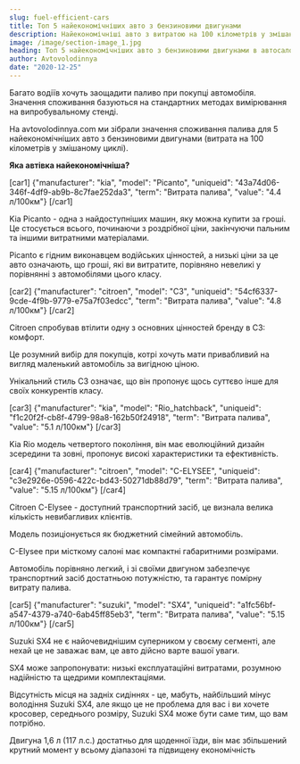 ```yaml
---
slug: fuel-efficient-cars
title: Топ 5 найекономічніших авто з бензиновими двигунами
description: Найекономічніші авто з витратою на 100 кілометрів у змішаному циклі від Kia, Citroen та Suzuki
image: /image/section-image_1.jpg
heading: Топ 5 найекономічніших авто з бензиновими двигунами в автосалонах України
author: Avtovolodinnya
date: "2020-12-25"
---
```


Багато водіїв хочуть заощадити паливо при покупці автомобіля. Значення споживання базуються на стандартних методах вимірювання на випробувальному стенді.

На avtovolodinnya.com ми зібрали значення споживання палива для 5 найекономічніших авто з бензиновими двигунами (витрата на 100 кілометрів у змішаному циклі).
<!-- sep -->

**Яка автівка найекономічніша?**

[car1]
{"manufacturer": "kia", "model": "Picanto", "uniqueid": "43a74d06-346f-4df9-ab9b-8c7fae252da3", "term": "Витрата палива", "value": "4.4 л/100км"}
[/car1]

Kia Picanto - одна з найдоступніших машин, яку можна купити за гроші. Це стосується всього, починаючи з роздрібної ціни, закінчуючи пальним та іншими витратними матеріалами.

Picanto є гідним виконавцем водійських цінностей, а низькі ціни за це авто означають, що гроші, які ви витратите, порівняно невеликі у порівнянні з автомобілями цього класу.

[car2]
{"manufacturer": "citroen", "model": "C3", "uniqueid": "54cf6337-9cde-4f9b-9779-e75a7f03edcc", "term": "Витрата палива", "value": "4.8 л/100км"}
[/car2]

Citroen спробував втілити одну з основних цінностей бренду в C3: комфорт.

Це розумний вибір для покупців, котрі хочуть мати привабливий на вигляд маленький автомобіль за вигідною ціною.

Унікальний стиль C3 означає, що він пропонує щось суттєво інше для своїх конкурентів класу.

[car3]
{"manufacturer": "kia", "model": "Rio_hatchback", "uniqueid": "f1c20f2f-cb8f-4799-98a8-162b50f24918", "term": "Витрата палива", "value": "5.1 л/100км"}
[/car3]

Kia Rio модель четвертого покоління, він має еволюційний дизайн зсередини та зовні, пропонує високі характеристики та ефективність.

[car4]
{"manufacturer": "citroen", "model": "C-ELYSEE", "uniqueid": "c3e2926e-0596-422c-bd43-50271db88d79", "term": "Витрата палива", "value": "5.15 л/100км"}
[/car4]

Сitroen C-Elysee - доступний транспортний засіб, це визнала велика кількість невибагливих клієнтів.

Модель позиціонується як бюджетний сімейний автомобіль.

C-Elysee при місткому салоні має компактні габаритними розмірами.

Автомобіль порівняно легкий, і зі своїми двигуном забезпечує транспортний засіб достатньою потужністю, та гарантує помірну витрату палива.

[car5]
{"manufacturer": "suzuki", "model": "SX4", "uniqueid": "a1fc56bf-a547-4379-a740-6ab45ff85eb3", "term": "Витрата палива", "value": "5.15 л/100км"}
[/car5]

Suzuki SX4 не є найочевиднішим суперником у своєму сегменті, але нехай це не заважає вам, це авто дійсно варте вашої уваги.

SX4 може запропонувати: низькі експлуатаційні витратами, розумною надійністю та щедрими комплектаціями.

Відсутність місця на задніх сидіннях - це, мабуть, найбільший мінус володіння Suzuki SX4, але якщо це не проблема для вас і ви хочете кросовер, середнього розміру, Suzuki SX4 може бути саме тим, що вам потрібно.

Двигуна 1,6 л (117 л.с.) достатньо для щоденної їзди, він має збільшений крутний момент у всьому діапазоні та підвищену економічність